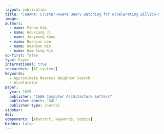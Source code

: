 ```yaml
---
layout: publication
title: "CABANA: Cluster-Aware Query Batching for Accelerating Billion-Scale ANNS with Intel® AMX"
image:
authors:
  - name: Minho Kim
  - name: Houxiang Ji
  - name: Jaeyoung Kang
  - name: Hwanjun Lee
  - name: Daehoon Kim
  - name: Nam Sung Kim
co-first: false
type: Paper
international: true
researches: [AI systems]
keywords:
  - Approximate Nearest Neighbor Search
  - Accelerator
paper:
  year: 2025
  publisher: "IEEE Computer Architecture Letters"
  publisher-short: "CAL"
  publisher-type: Journal
sidebar:
doi: 
components: [abstract, keywords, topics]
hidden: false
---
```

